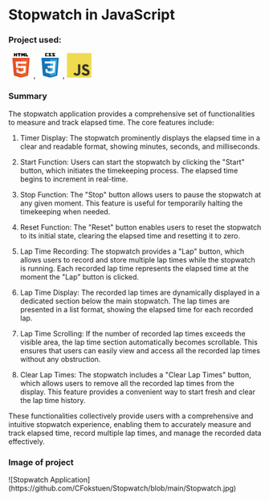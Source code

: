 <h1>Stopwatch in JavaScript</h1>

<h3>Project used:</h3><img src="https://raw.githubusercontent.com/devicons/devicon/master/icons/html5/html5-original-wordmark.svg" alt="HTML5" width="50" height="50">, <img src="https://raw.githubusercontent.com/devicons/devicon/master/icons/css3/css3-original-wordmark.svg" alt="CSS3" width="50" height="50">, <img src="https://raw.githubusercontent.com/devicons/devicon/master/icons/javascript/javascript-original.svg" alt="JavaScript" width="50" height="50">

<h3>Summary</h3>

The stopwatch application provides a comprehensive set of functionalities to measure and track elapsed time. The core features include:

1. Timer Display: The stopwatch prominently displays the elapsed time in a clear and readable format, showing minutes, seconds, and milliseconds.

2. Start Function: Users can start the stopwatch by clicking the "Start" button, which initiates the timekeeping process. The elapsed time begins to increment in real-time.

3. Stop Function: The "Stop" button allows users to pause the stopwatch at any given moment. This feature is useful for temporarily halting the timekeeping when needed.

4. Reset Function: The "Reset" button enables users to reset the stopwatch to its initial state, clearing the elapsed time and resetting it to zero.

5. Lap Time Recording: The stopwatch provides a "Lap" button, which allows users to record and store multiple lap times while the stopwatch is running. Each recorded lap time represents the elapsed time at the moment the "Lap" button is clicked.

6. Lap Time Display: The recorded lap times are dynamically displayed in a dedicated section below the main stopwatch. The lap times are presented in a list format, showing the elapsed time for each recorded lap.

7. Lap Time Scrolling: If the number of recorded lap times exceeds the visible area, the lap time section automatically becomes scrollable. This ensures that users can easily view and access all the recorded lap times without any obstruction.

8. Clear Lap Times: The stopwatch includes a "Clear Lap Times" button, which allows users to remove all the recorded lap times from the display. This feature provides a convenient way to start fresh and clear the lap time history.

These functionalities collectively provide users with a comprehensive and intuitive stopwatch experience, enabling them to accurately measure and track elapsed time, record multiple lap times, and manage the recorded data effectively.


<h3>Image of project</h3>
![Stopwatch Application](https://github.com/CFokstuen/Stopwatch/blob/main/Stopwatch.jpg)
